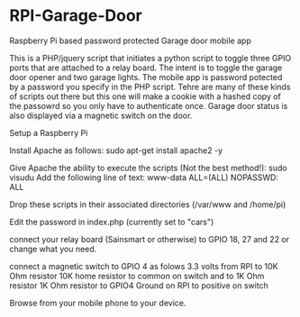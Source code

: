# RPI-Garage-Door
Raspberry Pi based password protected Garage door mobile app 

This is a PHP/jquery script that initiates a python script to toggle three GPIO ports that are attached to a relay board. The intent is to toggle the garage door opener and two garage lights. The mobile app is password potected by a password you specify in the PHP script.  Tehre are many of these kinds of scripts out there but this one will make a cookie with a hashed copy of the passowrd so you only have to  authenticate once. Garage door status is also displayed via a magnetic switch on the door. 

Setup a Raspberry Pi

Install Apache as follows:
      sudo apt-get install apache2 -y
    
Give Apache the ability to execute the scripts (Not the best method!):
      sudo visudu
          Add the following line of text:
                www-data ALL=(ALL) NOPASSWD: ALL
                
Drop these scripts in their associated directories (/var/www and /home/pi)

Edit the password in index.php (currently set to "cars")

connect your relay board (Sainsmart or otherwise) to GPIO 18, 27 and 22 or change what you need.

connect a magnetic switch to GPIO 4 as folows
	3.3 volts from RPI to 10K Ohm resistor
	10K home resistor to common on switch and to 1K Ohm resistor
	1K Ohm resistor to GPIO4
	Ground on RPI to positive on switch



Browse from your mobile phone to your device.
